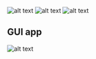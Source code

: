 ![alt text](https://i.imgur.com/W4O1GCa.png?1)
![alt text](https://i.imgur.com/p8YyQO6.png?1)
![alt text](https://i.imgur.com/OqOm8cw.png?1)
## GUI app
![alt text](https://i.imgur.com/ArT8H8W.jpg)
